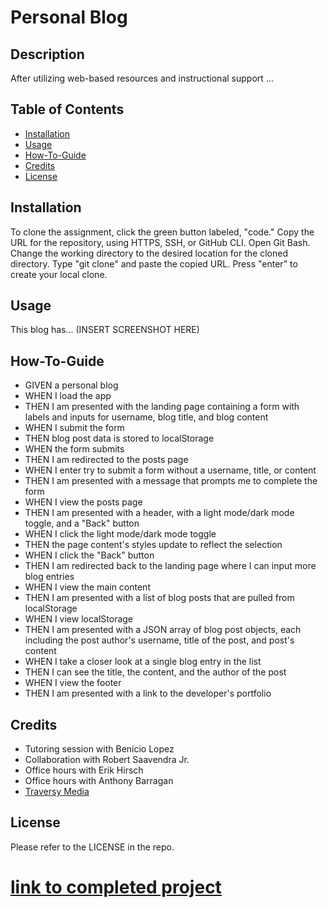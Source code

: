 # Personal Blog

## Description
After utilizing web-based resources and instructional support ...

## Table of Contents 

- [Installation](#installation)
- [Usage](#usage)
- [How-To-Guide](#how-to-guide)
- [Credits](#credits)
- [License](#license)

## Installation

To clone the assignment, click the green button labeled, "code." Copy the URL for the repository, using HTTPS, SSH, or GitHub CLI. Open Git Bash. Change the working directory to the desired location for the cloned directory. Type "git clone" and paste the copied URL. Press "enter" to create your local clone.

## Usage

This blog has... (INSERT SCREENSHOT HERE)

## How-To-Guide
<ul>    
    <li>GIVEN a personal blog</li>
    <li>WHEN I load the app</li>
    <li>THEN I am presented with the landing page containing a form with labels and inputs for username, blog title, and blog content</li>
    <li>WHEN I submit the form</li>
    <li>THEN blog post data is stored to localStorage</li>
    <li>WHEN the form submits</li>
    <li>THEN I am redirected to the posts page</li>
    <li>WHEN I enter try to submit a form without a username, title, or content</li>
    <li>THEN I am presented with a message that prompts me to complete the form</li>
    <li>WHEN I view the posts page</li>
    <li>THEN I am presented with a header, with a light mode/dark mode toggle, and a "Back" button</li>
    <li>WHEN I click the light mode/dark mode toggle</li>
    <li>THEN the page content's styles update to reflect the selection</li>
    <li>WHEN I click the "Back" button</li>
    <li>THEN I am redirected back to the landing page where I can input more blog entries</li>
    <li>WHEN I view the main content</li>
    <li>THEN I am presented with a list of blog posts that are pulled from localStorage</li>
    <li>WHEN I view localStorage</li>
    <li>THEN I am presented with a JSON array of blog post objects, each including the post author's username, title of the post, and post's content</li>
    <li>WHEN I take a closer look at a single blog entry in the list</li>
    <li>THEN I can see the title, the content, and the author of the post</li>
    <li>WHEN I view the footer</li>
    <li>THEN I am presented with a link to the developer's portfolio</li>
</ul>

## Credits
<ul>
    <li>Tutoring session with Benicio Lopez</li>
    <li>Collaboration with Robert Saavendra Jr.</li>
    <li>Office hours with Erik Hirsch</li>
    <li>Office hours with Anthony Barragan</li>
    <li><a href = "https://www.youtube.com/watch?v=BI1o2H9z9fo">Traversy Media</a></li>
</ul>

## License
 
Please refer to the LICENSE in the repo.

# [link to completed project](______________ '_blank')